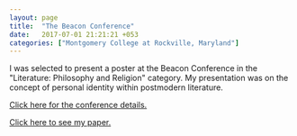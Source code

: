 ```yaml
---
layout: page
title:  "The Beacon Conference"
date:   2017-07-01 21:21:21 +053
categories: ["Montgomery College at Rockville, Maryland"]
---
```


I was selected to present a poster at the Beacon Conference in the "Literature: Philosophy and Religion" category. My presentation was on the concept of personal identity within postmodern literature.

[Click here for the conference details.](https://www.beaconconference.org/site/assets/files/1023/beacon_conference_proceedings_2017.pdf)

[Click here to see my paper.]({{cdunefsky.github.io}}/assets/docs/essay2.pdf)
